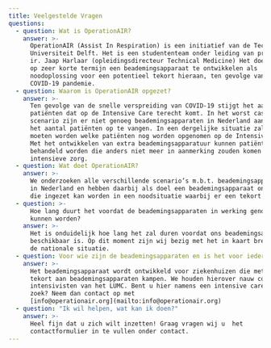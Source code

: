 ```yaml
---
title: Veelgestelde Vragen
questions:
  - question: Wat is OperationAIR?
    answer: >-
      OperationAIR (Assist In Respiration) is een initiatief van de Technische
      Universiteit Delft. Het is een studententeam onder leiding van prof. dr.
      ir. Jaap Harlaar (opleidingsdirecteur Technical Medicine) Het doel is om
      op zeer korte termijn een beademingsapparaat te ontwikkelen als
      noodoplossing voor een potentieel tekort hieraan, ten gevolge van de
      COVID-19 pandemie.
  - question: Waarom is OperationAIR opgezet?
    answer: >-
      Ten gevolge van de snelle verspreiding van COVID-19 stijgt het aantal
      patiënten dat op de Intensive Care terecht komt. In het worst case
      scenario zijn er niet genoeg beademingsapparaten in Nederland aanwezig om
      het aantal patiënten op te vangen. In een dergelijke situatie zal besloten
      moeten worden welke patiënten nog worden opgenomen op de Intensive Care.
      Met het ontwikkelen van extra beademingsapparatuur kunnen patiënten
      behandeld worden die anders niet meer in aanmerking zouden komen voor deze
      intensieve zorg.
  - question: Wat doet OperationAIR?
    answer: >-
      We onderzoeken alle verschillende scenario’s m.b.t. beademingsapparatuur
      in Nederland en hebben daarbij als doel een beademingsapparaat ontwikkelen
      die ingezet kan worden in een noodsituatie waarbij er een tekort optreedt.
  - question: >-
      Hoe lang duurt het voordat de beademingsapparaten in werking genomen
      kunnen worden?
    answer: >-
      Het is onduidelijk hoe lang het zal duren voordat ons beademingsapparaat
      beschikbaar is. Op dit moment zijn wij bezig met het in kaart brengen van
      de nationale situatie.
  - question: Voor wie zijn de beademingsapparaten en is het voor iedereen beschikbaar?
    answer: >-
      Het beademingsapparaat wordt ontwikkeld voor ziekenhuizen die met een
      tekort aan beademingsapparaten kampen. We houden hierover nauw contact met
      intensivisten van het LUMC. Bent u hier namens een intensive care naar op
      zoek? Neem dan contact op met
      [info@operationair.org](mailto:info@operationair.org)
  - question: "Ik wil helpen, wat kan ik doen?"
    answer: >-
      Heel fijn dat u zich wilt inzetten! Graag vragen wij u  het
      contactformulier in te vullen onder contact.
---
```

